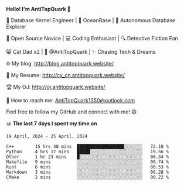 
**Hello! I'm AntiTopQuark 👋**

🔧 Database Kernel Engineer | 🌊 OceanBase | 🤖 Autonomous Database Explorer

🌱 Open Source Novice | 💻 Coding Enthusiast | 🔍 Detective Fiction Fan

😸 Cat Dad x2 | 🎉 @AntiTopQuark | ✨ Chasing Tech & Dreams

🌐 My blog: http://blog.antitopquark.website/

📄 My Resume: http://cv_cn.antitopquark.website/

🏆 My OJ: http://oj.antitopquark.website/

📧 How to reach me: AntiTopQuark1350@outlook.com

Feel free to follow my GitHub and connect with me! 😄

📊 **The last 7 days I spent my time on** 

<!--START_SECTION:waka-->
```text
19 April, 2024 - 25 April, 2024

C++        15 hrs 48 mins  ██████████████████░░░░░░░   72.18 % 
Python     4 hrs 17 mins   █████░░░░░░░░░░░░░░░░░░░░   19.56 % 
Other      1 hr 23 mins    █░░░░░░░░░░░░░░░░░░░░░░░░   06.34 % 
Makefile   9 mins          ░░░░░░░░░░░░░░░░░░░░░░░░░   00.74 % 
Rust       6 mins          ░░░░░░░░░░░░░░░░░░░░░░░░░   00.53 % 
Markdown   3 mins          ░░░░░░░░░░░░░░░░░░░░░░░░░   00.28 % 
CMake      2 mins          ░░░░░░░░░░░░░░░░░░░░░░░░░   00.22 %
```
<!--END_SECTION:waka-->


